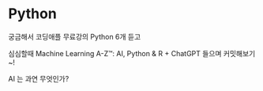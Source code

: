# Python

궁금해서 코딩애플 무료강의 Python 6개 듣고 

심심할때 Machine Learning A-Z™: AI, Python & R + ChatGPT 들으며 커밋해보기~!

AI 는 과연 무엇인가? 

